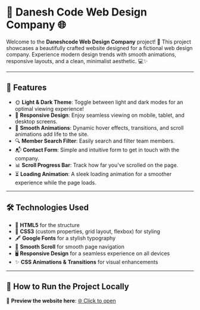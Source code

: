 # 🚀 Danesh Code Web Design Company 🌐

Welcome to the **Daneshcode Web Design Company** project! 🎉 This project showcases a beautifully crafted website designed for a fictional web design company. Experience modern design trends with smooth animations, responsive layouts, and a clean, minimalist aesthetic. 💻✨

---

## 🌟 Features

- 🌞 **Light & Dark Theme**: Toggle between light and dark modes for an optimal viewing experience!  
- 📱 **Responsive Design**: Enjoy seamless viewing on mobile, tablet, and desktop screens.  
- 🎨 **Smooth Animations**: Dynamic hover effects, transitions, and scroll animations add life to the site.  
- 🔍 **Member Search Filter**: Easily search and filter team members.  
- 📬 **Contact Form**: Simple and intuitive form to get in touch with the company.  
- 📊 **Scroll Progress Bar**: Track how far you've scrolled on the page.  
- ⏳ **Loading Animation**: A sleek loading animation for a smoother experience while the page loads.

---

## 🛠️ Technologies Used

- 📝 **HTML5** for the structure  
- 🎨 **CSS3** (custom properties, grid layout, flexbox) for styling  
- 🖋️ **Google Fonts** for a stylish typography  
- 🔄 **Smooth Scroll** for smooth page navigation  
- 🖥️ **Responsive Design** for a seamless experience on all devices  
- ✨ **CSS Animations & Transitions** for visual enhancements

---

## 🚀 How to Run the Project Locally

🔗 **Preview the website here**: [🌐 Click to open](https://daneshcode.github.io/web-design-company/)  


